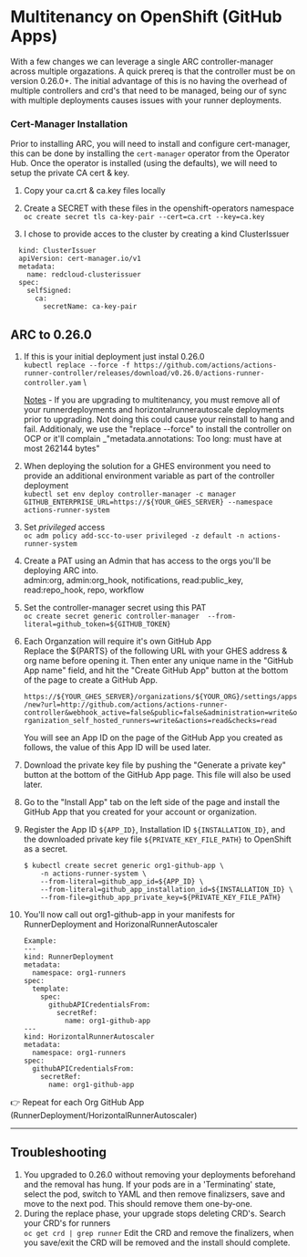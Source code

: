 # Multitenancy on OpenShift (GitHub Apps)

With a few changes we can leverage a single ARC controller-manager across multiple orgazations. A quick prereq is that the controller must be on 
version 0.26.0+. The initial advantage of this is no having the overhead of multiple controllers and crd's that need to be managed, being our of 
sync with multiple deployments causes issues with your runner deployments.

### Cert-Manager Installation
Prior to installing ARC, you will need to install and configure cert-manager, this can be done by installing the `cert-manager` operator from the Operator Hub. Once the operator is installed (using the defaults), we will need to setup the private CA cert & key.

1. Copy your ca.crt & ca.key files locally

2. Create a SECRET with these files in the openshift-operators namespace \
  `oc create secret tls ca-key-pair --cert=ca.crt --key=ca.key`

3. I chose to provide acces to the cluster by creating a kind ClusterIssuer
  ```
    kind: ClusterIssuer
    apiVersion: cert-manager.io/v1
    metadata:
      name: redcloud-clusterissuer
    spec:
      selfSigned:
        ca:
          secretName: ca-key-pair
```

## ARC to 0.26.0
1. If this is your initial deployment just instal 0.26.0 \
`kubectl replace --force -f https://github.com/actions/actions-runner-controller/releases/download/v0.26.0/actions-runner-controller.yam` \

    [Notes](#Troubleshooting) - If you are upgrading to multitenancy, you must remove all of your runnerdeployments and horizontalrunnerautoscale 
    deployments prior to upgrading. Not doing this could cause your reinstall to hang and fail. Additionaly, we use the "replace --force" to install the 
    controller on OCP or it'll complain _"metadata.annotations: Too long: must have at most 262144 bytes"


2. When deploying the solution for a GHES environment you need to provide an additional environment variable as part of the controller deployment \
`kubectl set env deploy controller-manager -c manager GITHUB_ENTERPRISE_URL=https://${YOUR_GHES_SERVER} --namespace actions-runner-system`

3. Set _privileged_ access \
`oc adm policy add-scc-to-user privileged -z default -n actions-runner-system`

4. Create a PAT using an Admin that has access to the orgs you'll be deploying ARC into. \
    admin:org, admin:org_hook, notifications, read:public_key, read:repo_hook, repo, workflow

5. Set the controller-manager secret using this PAT \
    `oc create secret generic controller-manager  --from-literal=github_token=${GITHUB_TOKEN}`

6. Each Organzation will require it's own GitHub App \
    Replace the ${PARTS} of the following URL with your GHES address & org name before opening it. 
    Then enter any unique name in the "GitHub App name" field, and hit the "Create GitHub App" button at the bottom of the page to create a GitHub App.

    `https://${YOUR_GHES_SERVER}/organizations/${YOUR_ORG}/settings/apps/new?url=http://github.com/actions/actions-runner-controller&webhook_active=false&public=false&administration=write&organization_self_hosted_runners=write&actions=read&checks=read`

    You will see an App ID on the page of the GitHub App you created as follows, the value of this App ID will be used later.

7. Download the private key file by pushing the "Generate a private key" button at the bottom of the GitHub App page. This file will also be used later.

8. Go to the "Install App" tab on the left side of the page and install the GitHub App that you created for your account or organization.

9. Register the App ID `${APP_ID}`, Installation ID `${INSTALLATION_ID}`, and the downloaded private key file `${PRIVATE_KEY_FILE_PATH}` to OpenShift as a secret.
    ```
    $ kubectl create secret generic org1-github-app \
        -n actions-runner-system \
        --from-literal=github_app_id=${APP_ID} \
        --from-literal=github_app_installation_id=${INSTALLATION_ID} \
        --from-file=github_app_private_key=${PRIVATE_KEY_FILE_PATH}
    ```
10. You'll now call out org1-github-app in your manifests for RunnerDeployment and HorizonalRunnerAutoscaler
      ```
      Example:
      ---
      kind: RunnerDeployment
      metadata:
        namespace: org1-runners
      spec:
        template:
          spec:
            githubAPICredentialsFrom:
              secretRef:
                name: org1-github-app
      ---
      kind: HorizontalRunnerAutoscaler
      metadata:
        namespace: org1-runners
      spec:
        githubAPICredentialsFrom:
          secretRef:
            name: org1-github-app
      ```
 👉 Repeat for each Org GitHub App (RunnerDeployment/HorizontalRunnerAutoscaler)
 

--------

## Troubleshooting
1. You upgraded to 0.26.0 without removing your deployments beforehand and the removal has hung.
    If your pods are in a 'Terminating' state, select the pod, switch to YAML and then remove finalizsers, save and move to the next pod. This should
    remove them one-by-one.
2. During the replace phase, your upgrade stops deleting CRD's.
    Search your CRD's for runners \
    `oc get crd | grep runner`
    Edit the CRD and remove the finalizers, when you save/exit the CRD will be removed and the install should complete.

